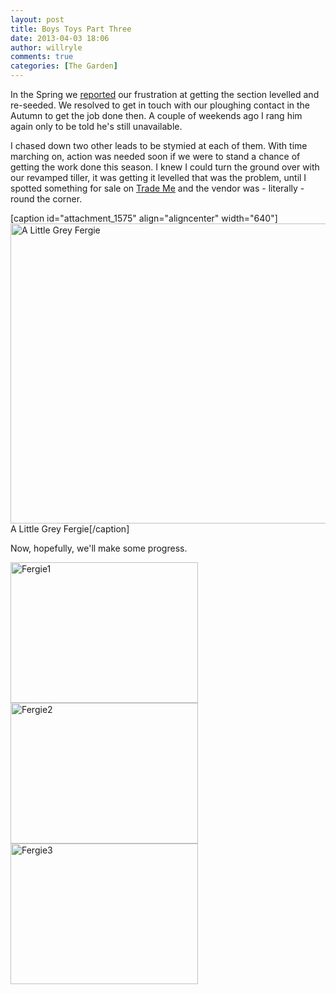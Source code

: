 ```yaml
---
layout: post
title: Boys Toys Part Three
date: 2013-04-03 18:06
author: willryle
comments: true
categories: [The Garden]
---
```

In the Spring we <a title="The Best Laid Plans" href="http://willryle.wordpress.com/2012/11/25/the-best-laid-plans/">reported</a> our frustration at getting the section levelled and re-seeded. We resolved to get in touch with our ploughing contact in the Autumn to get the job done then. A couple of weekends ago I rang him again only to be told he's still unavailable.

I chased down two other leads to be stymied at each of them. With time marching on, action was needed soon if we were to stand a chance of getting the work done this season. I knew I could turn the ground over with our revamped tiller, it was getting it levelled that was the problem, until I spotted something for sale on <a href="http://www.trademe.co.nz" target="_blank">Trade Me</a> and the vendor was - literally - round the corner.

<!--more-->

[caption id="attachment_1575" align="aligncenter" width="640"]<a href="http://willryle.files.wordpress.com/2013/04/27032013213.jpg" target="_blank"><img class=" wp-image-1575 " alt="A Little Grey Fergie" src="http://willryle.files.wordpress.com/2013/04/27032013213.jpg?w=640" width="640" height="480" /></a> A Little Grey Fergie[/caption]

Now, hopefully, we'll make some progress.

<a href="http://willryle.files.wordpress.com/2013/04/27032013214.jpg" target="_blank"><img class="alignnone size-medium wp-image-1577" alt="Fergie1" src="http://willryle.files.wordpress.com/2013/04/27032013214.jpg?w=300" width="300" height="225" /></a> <a href="http://willryle.files.wordpress.com/2013/04/27032013215.jpg" target="_blank"><img class="alignnone size-medium wp-image-1578" alt="Fergie2" src="http://willryle.files.wordpress.com/2013/04/27032013215.jpg?w=300" width="300" height="225" /></a> <a href="http://willryle.files.wordpress.com/2013/04/27032013218.jpg" target="_blank"><img class="alignnone size-medium wp-image-1579" alt="Fergie3" src="http://willryle.files.wordpress.com/2013/04/27032013218.jpg?w=300" width="300" height="225" /></a>
